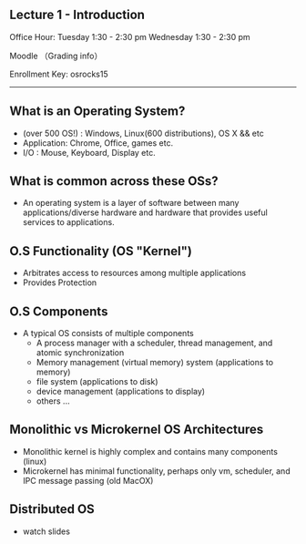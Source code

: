 Lecture 1 - Introduction
------------------------

Office Hour: Tuesday 1:30 - 2:30 pm
			 Wednesday 1:30 - 2:30 pm

Moodle （Grading info）

Enrollment Key: osrocks15

*********************************************************************

What is an Operating System?
-----------------------------
* (over 500 OS!) : Windows, Linux(600 distributions), OS X  && etc
* Application: Chrome, Office, games etc.
* I/O : Mouse, Keyboard, Display etc.

 What is common across these OSs?
 --------------------------------
 * An operating system is a layer of software between many applications/diverse hardware and hardware that provides useful services to applications.


O.S Functionality (OS "Kernel")
------------------------------------
* Arbitrates access to resources among multiple applications
* Provides Protection


O.S Components
---------------
* A typical OS consists of multiple components
	- A process manager with a scheduler, thread management, and atomic synchronization
	- Memory management (virtual memory) system (applications to memory)
	- file system (applications to disk)
	- device management (applications to display)
	- others ...


Monolithic vs Microkernel OS Architectures
------------------------------------------
* Monolithic kernel is highly complex and contains many components (linux)
* Microkernel has minimal functionality, perhaps only vm, scheduler, and IPC message passing (old MacOX)


Distributed OS
---------------
* watch slides









